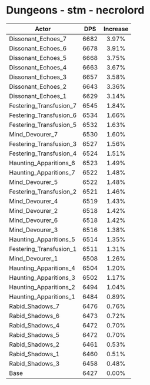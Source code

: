 # Dungeons - stm - necrolord
| Actor | DPS | Increase |
|---|:---:|:---:|
|Dissonant_Echoes_7|6682|3.97%|
|Dissonant_Echoes_6|6678|3.91%|
|Dissonant_Echoes_5|6668|3.75%|
|Dissonant_Echoes_4|6663|3.67%|
|Dissonant_Echoes_3|6657|3.58%|
|Dissonant_Echoes_2|6643|3.36%|
|Dissonant_Echoes_1|6629|3.14%|
|Festering_Transfusion_7|6545|1.84%|
|Festering_Transfusion_6|6534|1.66%|
|Festering_Transfusion_5|6532|1.63%|
|Mind_Devourer_7|6530|1.60%|
|Festering_Transfusion_3|6527|1.56%|
|Festering_Transfusion_4|6524|1.51%|
|Haunting_Apparitions_6|6523|1.49%|
|Haunting_Apparitions_7|6522|1.48%|
|Mind_Devourer_5|6522|1.48%|
|Festering_Transfusion_2|6521|1.46%|
|Mind_Devourer_4|6519|1.43%|
|Mind_Devourer_2|6518|1.42%|
|Mind_Devourer_6|6518|1.42%|
|Mind_Devourer_3|6516|1.38%|
|Haunting_Apparitions_5|6514|1.35%|
|Festering_Transfusion_1|6511|1.31%|
|Mind_Devourer_1|6508|1.26%|
|Haunting_Apparitions_4|6504|1.20%|
|Haunting_Apparitions_3|6502|1.17%|
|Haunting_Apparitions_2|6494|1.04%|
|Haunting_Apparitions_1|6484|0.89%|
|Rabid_Shadows_7|6476|0.76%|
|Rabid_Shadows_6|6473|0.72%|
|Rabid_Shadows_4|6472|0.70%|
|Rabid_Shadows_5|6472|0.70%|
|Rabid_Shadows_2|6461|0.53%|
|Rabid_Shadows_1|6460|0.51%|
|Rabid_Shadows_3|6458|0.48%|
|Base|6427|0.00%|

